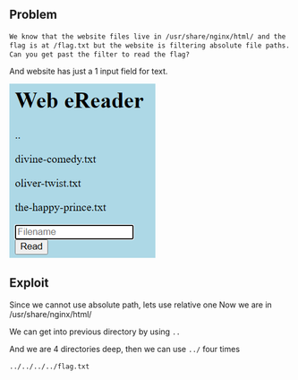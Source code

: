 ## Problem
```
We know that the website files live in /usr/share/nginx/html/ and the flag is at /flag.txt but the website is filtering absolute file paths. Can you get past the filter to read the flag?
```
And website has just a 1 input field for text.

![site](img/image.png)

## Exploit
Since we cannot use absolute path, lets use relative one
Now we are in /usr/share/nginx/html/<us>

We can get into previous directory by using `..`

And we are 4 directories deep, then we can use `../` four times

```bash
../../../../flag.txt
```